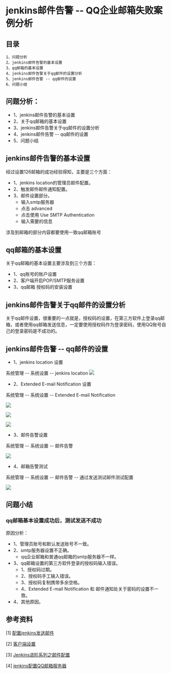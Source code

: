 # jenkins邮件告警 -- QQ企业邮箱失败案例分析
## 目录
    1、问题分析
    2、jenkins邮件告警的基本设置
    3、qq邮箱的基本设置
    4、jenkins邮件告警关于qq邮件的设置分析
    5、jenkins邮件告警 -- qq邮件的设置
    6、问题小结
    
## 问题分析：
* 1、jenkins邮件告警的基本设置
* 2、关于qq邮箱的基本设置
* 3、jenkins邮件告警关于qq邮件的设置分析
* 4、jenkins邮件告警 -- qq邮件的设置
* 5、问题小结

## jenkins邮件告警的基本设置
经过设置126邮箱的成功经验得知，主要是三个方面：
* 1、jenkins location的管理员邮件配置。
* 2、触发邮件邮件通知配置。
* 3、邮件设置部分。
    * 输入smtp服务器
    * 点击 advanced
    * 点击使用 Use SMTP Authentication
    * 输入需要的信息

涉及到邮箱的部分内容都要使用一致qq邮箱账号

## qq邮箱的基本设置
关于qq邮箱的基本设置主要涉及到三个方面：
* 1、qq账号的账户设置
* 2、客户端开启POP/SMTP服务设置
* 3、qq邮箱 授权码的安装设置

## jenkins邮件告警关于qq邮件的设置分析

关于qq邮件设置，很重要的一点就是，授权码的设置，在第三方软件上登录qq邮箱，或者使用qq邮箱发送信息，一定要使用授权码作为登录密码，使用QQ账号自己的登录密码是不成功的。
## jenkins邮件告警 -- qq邮件的设置
* 1、jenkins location 设置

系统管理 -- 系统设置 -- jenkins location
![](http://i.imgur.com/9CVeZOu.png)
* 2、Extended E-mail Notification 设置 

系统管理 -- 系统设置 -- Extended E-mail Notification

![](http://i.imgur.com/0kQkIot.png)

![](http://i.imgur.com/Yf1D0x7.png)

![](http://i.imgur.com/dcmDaa2.png)
* 3、邮件告警设置

系统管理 -- 系统设置 -- 邮件告警

![](http://i.imgur.com/PQp6LYv.png)

* 4、邮箱告警测试

系统管理 -- 系统设置 -- 邮件告警 -- 通过发送测试邮件测试配置

![](http://i.imgur.com/EdHPAih.png)


## 问题小结
### qq邮箱基本设置成功后，测试发送不成功
原因分析：
* 1、管理员账号和默认发送账号不一致。
* 2、smtp服务器设置不正确。
    * qq企业邮箱和普通qq邮箱的smtp服务器不一样。
* 3、qq邮箱设置的第三方软件登录的授权码输入错误。
    * 1、授权码过期。
    * 2、授权码手工输入错误。
    * 3、授权码复制携带多余空格。
    * 4、Extended E-mail Notification 和 邮件通知处关于密码的设置不一致。
* 4、其他原因。

## 参考资料
[1] [配置jenkins发送邮件](http://liuhongjiang.github.io/hexotech/2015/12/04/jenkins-send-email-after-build/)

[2] [客户端设置](http://service.exmail.qq.com/cgi-bin/help?id=28)

[3] [Jenkins进阶系列之邮件配置](http://www.cnblogs.com/zz0412/p/jenkins_jj_01.html)

[4] [jenkins配置QQ邮箱服务器](http://jingyan.baidu.com/article/e3c78d647d32bc3c4c85f5e5.html)
